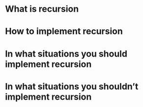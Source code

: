 # What is recursion
# How to implement recursion
# In what situations you should implement recursion
# In what situations you shouldn’t implement recursion